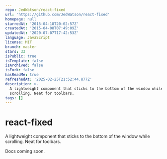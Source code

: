 ```yaml
---
repo: JedWatson/react-fixed
url: 'https://github.com/JedWatson/react-fixed'
homepage: null
starredAt: '2015-04-18T20:02:57Z'
createdAt: '2015-04-08T07:49:09Z'
updatedAt: '2020-07-07T17:42:53Z'
language: JavaScript
license: MIT
branch: master
stars: 33
isPublic: true
isTemplate: false
isArchived: false
isFork: false
hasReadMe: true
refreshedAt: '2025-02-25T21:52:44.877Z'
description: >-
  A lightweight component that sticks to the bottom of the window while
  scrolling. Neat for toolbars.
tags: []
---
```


# react-fixed

A lightweight component that sticks to the bottom of the window while scrolling. Neat for toolbars.

Docs coming soon.
